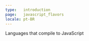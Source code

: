 ```yaml
---
type:   introduction
page:   javascript_flavors
locale: pt-BR
---
```


Languages that compile to JavaScript